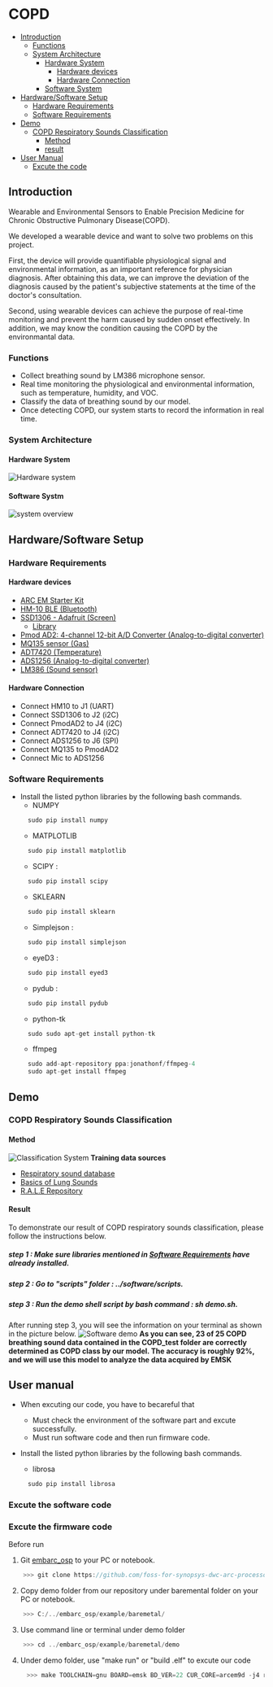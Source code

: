 # COPD
* [Introduction](#introduction)
  * [Functions](#functions)
  * [System Architecture](#system-architecture) 
	* [Hardware System](#hardware-system)
		* [Hardware devices](#Hardware-devices)
		* [Hardware Connection](#Hardware-Connection)
	* [Software System](#software-system)
* [Hardware/Software Setup](#hardwaresoftware-setup)
  * [Hardware Requirements](#hardware-requirements)
  * [Software Requirements](#software-requirements)
* [Demo](#demo)
	* [COPD Respiratory Sounds Classification](#copd-respiratory-sounds-classification)
		* [Method](#method)
		* [result](#result)
* [User Manual](#user-manual)
	* [Excute the code](#Excute-the-code)
  
## Introduction
Wearable and Environmental Sensors to Enable Precision Medicine for Chronic Obstructive Pulmonary Disease(COPD).

We developed a wearable device and want to solve two problems on this project.

First, the device will provide quantifiable physiological signal and environmental information, as an important reference for physician diagnosis. After obtaining this data, we can improve the deviation of the diagnosis caused by the patient's subjective statements at the time of the doctor's consultation.

Second, using wearable devices can achieve the purpose of real-time monitoring and prevent the harm caused by sudden onset effectively. In addition, we may know the condition causing the COPD by the environmantal data.

### Functions
* Collect breathing sound by LM386 microphone sensor.
* Real time monitoring the physiological and environmental information, such as temperature, humidity, and VOC.
* Classify the data of breathing sound by our model.
* Once detecting COPD, our system starts to record the information in real time.



### System Architecture
#### Hardware System
![Hardware system](pics/HWsystem.png)
#### Software Systm
![system overview](/pics/system.png)



## Hardware/Software Setup
### Hardware Requirements
#### Hardware devices
* [ARC EM Starter Kit](https://embarc.org/embarc_osp/doc/build/html/board/emsk.html)
* [HM-10 BLE (Bluetooth)](http://jnhuamao.cn/bluetooth.asp?id=1)
* [SSD1306 - Adafruit (Screen)](https://www.adafruit.com/product/326)
	* [Library](https://github.com/adafruit/Adafruit-GFX-Library)
* [Pmod AD2: 4-channel 12-bit A/D Converter (Analog-to-digital converter)](https://store.digilentinc.com/pmod-ad2-4-channel-12-bit-a-d-converter/)
* [MQ135 sensor (Gas)](https://arduino.co.ke/product/mq135-mq-135-air-quality-sensor-hazardous-gas-detection-module-for-arduino/)
* [ADT7420 (Temperature)](https://www.analog.com/en/products/adt7420.html#product-overview)
* [ADS1256 (Analog-to-digital converter)](http://www.ti.com/lit/ds/sbas288k/sbas288k.pdf)
* [LM386 (Sound sensor)](https://goods.ruten.com.tw/item/show?21550300879819)
#### Hardware Connection
* Connect HM10 to J1 (UART)
* Connect SSD1306 to J2 (i2C)
* Connect PmodAD2 to J4 (i2C)
* Connect ADT7420 to J4 (i2C)
* Connect ADS1256 to J6 (SPI)
* Connect MQ135 to PmodAD2
* Connect Mic to ADS1256

  
### Software Requirements
* Install the listed python libraries by the following bash commands.
  * NUMPY 
  ```C
  	sudo pip install numpy
  ```
  * MATPLOTLIB 
  ```C
  	sudo pip install matplotlib
  ```
  * SCIPY : 
  ```C
  	sudo pip install scipy
  ```
  * SKLEARN 
  ```C
  	sudo pip install sklearn
  ```
  * Simplejson : 
  ```C
  	sudo pip install simplejson
  ```
  * eyeD3 : 
  ```C
  	sudo pip install eyed3
  ```
  * pydub : 
  ```C
  	sudo pip install pydub
  ```
  * python-tk
  ```C
  	sudo sudo apt-get install python-tk
  ```
  * ffmpeg
  ```C
  	sudo add-apt-repository ppa:jonathonf/ffmpeg-4
  	sudo apt-get install ffmpeg
  ```



## Demo
### COPD Respiratory Sounds Classification
#### Method
![Classification System](/pics/ClassificationSystem.png)
**Training data sources**
  * [Respiratory sound database](https://www.kaggle.com/vbookshelf/respiratory-sound-database)
  * [Basics of Lung Sounds](https://www.easyauscultation.com/course-contents?courseid=201)
  * [R.A.L.E Repository](http://www.rale.ca/Default.htm)
#### Result
To demonstrate our result of COPD respiratory sounds classification, please follow the instructions below.
##### step 1 : Make sure libraries mentioned in [Software Requirements](software-requirements) have already installed.
##### step 2 : Go to "scripts" folder : ../software/scripts.
##### step 3 : Run the demo shell script by bash command : *sh demo.sh*.
After running step 3, you will see the information on your terminal as shown in the picture below.
![Software demo](/pics/softwareDemo.png)
**As you can see, 23 of 25 COPD breathing sound data contained in the COPD_test folder are correctly determined as COPD class by our model. The accuracy is roughly 92%, and we will use this model to analyze the data acquired by EMSK**

## User manual
* When excuting our code, you have to becareful that
  * Must check the environment of the software part and excute successfully.
  * Must run software code and then run firmware code.

* Install the listed python libraries by the following bash commands.
  * librosa 
  ```C
  	sudo pip install librosa
  ```

### Excute the software code

### Excute the firmware code
Before run 
1. Git [embarc_osp](https://github.com/foss-for-synopsys-dwc-arc-processors/embarc_osp) to your PC or notebook.
```C
	>>> git clone https://github.com/foss-for-synopsys-dwc-arc-processors/embarc_osp
```
2. Copy demo folder from our repository under baremental folder on your PC or notebook.
```C
	>>> C:/../embarc_osp/example/baremetal/
```
3. Use command line or terminal under demo folder
```C
	>>> cd ../embarc_osp/example/baremetal/demo
```
4. Under demo folder, use "make run" or "build .elf" to excute our code
```C
	 >>> make TOOLCHAIN=gnu BOARD=emsk BD_VER=22 CUR_CORE=arcem9d -j4 run
```